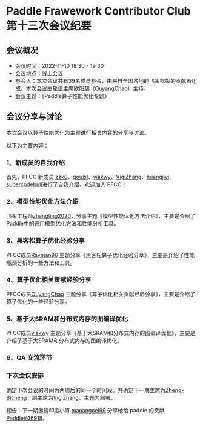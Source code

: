 # Paddle Frawework Contributor Club 第十三次会议纪要

## 会议概况

- 会议时间：2022-11-10 18:30 - 19:30
- 会议地点：线上会议
- 参会人：本次会议共有39名成员参会，由来自全国各地的飞桨框架的贡献者组成。本次会议由轮值主席欧阳超（[OuyangChao](https://github.com/ouyangchao)）主持。
- 会议主题：《Paddle算子性能优化专题》



## 会议分享与讨论

本次会议以算子性能优化为主题进行相关内容的分享与讨论。

以下为主要内容：

### 1、新成员的自我介绍

首先，PFCC 新成员 [zzk0](https://github.com/zzk0)、[gouzil](https://github.com/gouzil)、[yiakwy](https://github.com/yiakwy)、[VigiZhang](https://github.com/VigiZhang)、[huangjiyi](https://github.com/huangjiyi)、[supercodebull](https://github.com/supercodebull)进行了自我介绍，欢迎加入 PFCC！

### 2、模型性能优化方法介绍

飞桨工程师[zhangting2020](https://github.com/zhangting2020)，分享主题《模型性能优化方法介绍》，主要是介绍了Paddle中的通用模型优化方法和性能分析工具。

### 3、黑客松算子优化经验分享

PFCC成员[Rayman96](https://github.com/rayman96) 主题分享《黑客松算子优化经验分享》，主要是介绍了性能瓶颈分析的一些方法和工具。


### 4、算子优化相关贡献经验分享
PFCC成员[OuyangChao](https://github.com/ouyangchao) 主题分享《算子优化相关贡献经验分享》，主要是介绍了算子优化的一些经验分享。


### 5、基于大SRAM和分布式内存的图编译优化
PFCC成员[yiakwy](https://github.com/yiakwy) 主题分享《基于大SRAM和分布式内存的图编译优化》，主要是介绍了基于大SRAM和分布式内存的图编译优化。


### 6、QA 交流环节


### 下次会议安排

确定下次会议的时间为两周后的同一个时间段。并确定下一期主席为[Zheng-Bicheng](https://github.com/Zheng-Bicheng)，副主席为[VigiZhang](https://github.com/VigiZhang)，主题为部署。

预告：下一期邀请印度小哥 [manangoel99](https://github.com/manangoel99) 分享他给 paddle 的贡献 [Paddle#46918](https://github.com/PaddlePaddle/Paddle/pull/46918)。
